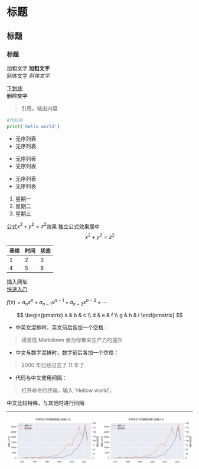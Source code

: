 # 标题
## 标题
### 标题


加粗文字  **加粗文字**  
斜体文字  *斜体文字*


<u>下划线</u>  
~~删除文字~~  
>引用，输出内容  
```python
#代码块
print('hello world')
```  
+ 无序列表
+ 无序列表
* 无序列表
* 无序列表
- 无序列表
- 无序列表  

1. 星期一
2. 星期二
3. 星期三

公式$x^2+y^2=z^2$效果
独立公式效果居中
$$x^2+y^2=z^2$$

|表格|时间|状态|
|-|-|-|
|1|2|3|
|4|5|6|

插入网址  
[快速入门](https://zhuanlan.zhihu.com/p/216222290)



${f(x)=a_nx^n+a_{n-1}x^{n-1}+a_{n-2}x^{n-2}}+\cdots$

$$
\begin{pmatrix}
a & b & c \\
d & e & f \\
g & h & i 
\end{pmatrix} 
$$

* 中英文混排时，英文前后各加一个空格：
>请坚信 Markdown 会为你带来生产力的提升
* 中文与数字混排时，数字前后各加一个空格：
>2000 年已经过去了 11 年了
* 代码与中文使用间隔：
>打开命令行终端，输入 'Hellow world'，

中文比较特殊，与其他时进行间隔

***


<img src="5.png" style="width: 50%;"><img src="5.png" style="width: 50%;">
